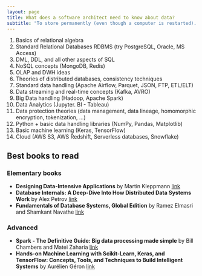 ```yaml
---
layout: page
title: What does a software architect need to know about data?
subtitle: "To store permanently (even though a computer is restarted). To send over the network. To look for information. To analyze and visualize."
---
```


1. Basics of relational algebra
1. Standard Relational Databases RDBMS (try PostgreSQL, Oracle, MS Access)
1. DML, DDL, and all other aspects of SQL 
1. NoSQL concepts (MongoDB, Redis)
1. OLAP and DWH ideas
1. Theories of distributed databases, consistency techniques
1. Standard data handling (Apache Airflow, Parquet, JSON, FTP, ETL/ELT)
1. Data streaming and real-time concepts (Kafka, AVRO)
1. Big Data handling (Hadoop, Apache Spark)
1. Data Analytics (Jupyter. BI - Tableau)
1. Data protection theories (data management, data lineage, homomorphic encryption, tokenization, ...)
1. Python + basic data handling libraries (NumPy, Pandas, Matplotlib)
1. Basic machine learning (Keras, TensorFlow)
1. Cloud (AWS S3, AWS Redshift, Serverless databases, Snowflake)


## Best books to read

### Elementary books

 - **Designing Data-Intensive Applications** by Martin Kleppmann [link](https://www.bookdepository.com/Designing-Data-Intensive-Applications-Martin-Kleppmann/9781449373320)
 - **Database Internals: A Deep-Dive Into How Distributed Data Systems Work** by Alex Petrov [link](https://www.bookdepository.com/Database-Internals-Alex-Petrov/9781492040347)
 - **Fundamentals of Database Systems, Global Edition** by Ramez Elmasri and Shamkant Navathe [link](https://www.bookdepository.com/Fundamentals-Database-Systems-Global-Edition-Ramez-Elmasri/9781292097619)


 ### Advanced

 - **Spark - The Definitive Guide: Big data processing made simple** by Bill Chambers and Matei Zaharia [link](https://www.bookdepository.com/Spark-Definitive-Guide-Bill-Chambers/9781491912218)
 - **Hands-on Machine Learning with Scikit-Learn, Keras, and TensorFlow: Concepts, Tools, and Techniques to Build Intelligent Systems** by Aurélien Géron [link](https://www.bookdepository.com/Hands-on-Machine-Learning-with-Scikit-Learn-Keras-TensorFlow-Aur%C3%A9lien-G%C3%A9ron/9781492032649)

